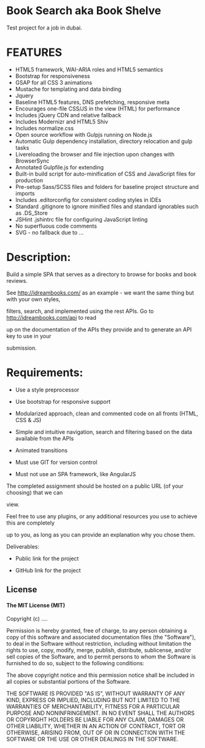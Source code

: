 # Book Search aka Book Shelve


Test project for a job in dubai.


# FEATURES
- HTML5 framework, WAI-ARIA roles and HTML5 semantics
- Bootstrap for responsiveness
- GSAP for all CSS 3 animations
- Mustache for templating and data binding
- Jquery
- Baseline HTML5 features, DNS prefetching, responsive meta
- Encourages one-file CSS/JS in the view (HTML) for performance
- Includes jQuery CDN and relative fallback
- Includes Modernizr and HTML5 Shiv
- Includes normalize.css
- Open source workflow with Gulpjs running on Node.js
- Automatic Gulp dependency installation, directory relocation and gulp tasks
- Livereloading the browser and file injection upon changes with BrowserSync
- Annotated Gulpfile.js for extending
- Built-in build script for auto-minification of CSS and JavaScript files for production
- Pre-setup Sass/SCSS files and folders for baseline project structure and imports
- Includes .editorconfig for consistent coding styles in IDEs
- Standard .gitignore to ignore minified files and standard ignorables such as .DS_Store
- JSHint .jshintrc file for configuring JavaScript linting
- No superfluous code comments
- SVG - no fallback due to ...


# Description:

Build a simple SPA that serves as a directory to browse for books and book reviews.

See http://idreambooks.com/ as an example - we want the same thing but with your own styles,

filters, search, and implemented using the rest APIs. Go to http://idreambooks.com/api to read

up on the documentation of the APIs they provide and to generate an API key to use in your

submission.

# Requirements:

- Use a style preprocessor

- Use bootstrap for responsive support

- Modularized approach, clean and commented code on all fronts (HTML, CSS & JS)

- Simple and intuitive navigation, search and filtering based on the data available from the APIs

- Animated transitions

- Must use GIT for version control

- Must not use an SPA framework, like AngularJS

The completed assignment should be hosted on a public URL (of your choosing) that we can

view.

Feel free to use any plugins, or any additional resources you use to achieve this are completely

up to you, as long as you can provide an explanation why you chose them.

Deliverables:

- Public link for the project

- GitHub link for the project



## License

#### The MIT License (MIT)

Copyright (c) ....

Permission is hereby granted, free of charge, to any person obtaining a copy of
this software and associated documentation files (the "Software"), to deal in
the Software without restriction, including without limitation the rights to
use, copy, modify, merge, publish, distribute, sublicense, and/or sell copies
of the Software, and to permit persons to whom the Software is furnished to do
so, subject to the following conditions:

The above copyright notice and this permission notice shall be included in all
copies or substantial portions of the Software.

THE SOFTWARE IS PROVIDED "AS IS", WITHOUT WARRANTY OF ANY KIND, EXPRESS OR
IMPLIED, INCLUDING BUT NOT LIMITED TO THE WARRANTIES OF MERCHANTABILITY,
FITNESS FOR A PARTICULAR PURPOSE AND NONINFRINGEMENT. IN NO EVENT SHALL THE
AUTHORS OR COPYRIGHT HOLDERS BE LIABLE FOR ANY CLAIM, DAMAGES OR OTHER
LIABILITY, WHETHER IN AN ACTION OF CONTRACT, TORT OR OTHERWISE, ARISING FROM,
OUT OF OR IN CONNECTION WITH THE SOFTWARE OR THE USE OR OTHER DEALINGS IN THE
SOFTWARE.
